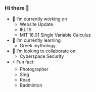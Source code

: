 ### Hi there 👋

- 🔭 I’m currently working on
  - Website Update
  - IELTS
  - MIT 18.01 Single Variable Calculus
- 🌱 I’m currently learning
  - Greek mythology
-  👯 I’m looking to collaborate on
    - Cyberspace Security
- ⚡ Fun fact:
    - Photographer
    - Sing
    - Read
    - Badminton
